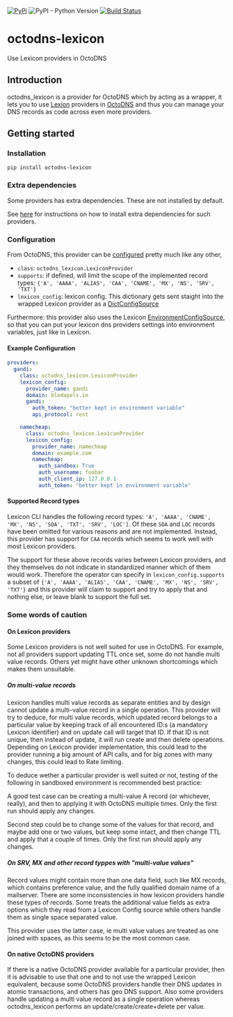 [![PyPi](https://img.shields.io/pypi/v/octodns_lexicon.svg)](https://pypi.org/project/octodns-lexicon/)
![PyPI - Python Version](https://img.shields.io/pypi/pyversions/octodns-lexicon)
[![Build Status](https://travis-ci.org/doddo/octodns-lexicon.svg?branch=master)](https://travis-ci.org/doddo/octodns-lexicon)

# octodns-lexicon
Use Lexicon providers in OctoDNS

## Introduction
octodns_lexicon is a provider for OctoDNS which by acting as a wrapper, it lets you to use [Lexion](https://github.com/AnalogJ/lexicon) providers in [OctoDNS](https://github.com/github/octodns) and thus you can manage your DNS records as code across even more providers.

## Getting started
### Installation

    pip install octodns-lexicon
    
### Extra dependencies

Some providers has extra dependencies. These are not installed by default.

See [here](https://github.com/AnalogJ/lexicon#setup) for instructions on how to install extra dependencies for such providers.


### Configuration
From OctoDNS, this provider can be [configured](https://github.com/github/octodns#config) pretty much like any other, 

* `class`: `octodns_lexicon.LexiconProvider`
* `supports`: if defined, will limit the scope of the implemented record types: `{'A', 'AAAA', 'ALIAS', 'CAA', 'CNAME', 'MX', 'NS', 'SRV', 'TXT'}`
* `lexicon_config`: lexicon config. This dictionary gets sent staight into the wrapped Lexicon provider as a [DictConfigSource](https://github.com/AnalogJ/lexicon/blob/master/lexicon/config.py#L269)

Furthermore: this provider also uses the Lexicon [EnvironmentConfigSource](https://github.com/AnalogJ/lexicon/blob/57a90f2c2992cb7c68371e05fb6d361c4b076374/lexicon/config.py#L217), so that you can put your lexicon dns providers settings into environment variables, just like in Lexicon.


#### Example Configuration
```yaml
providers:
  gandi:
    class: octodns_lexicon.LexiconProvider
    lexicon_config:
      provider_name: gandi
      domain: blodapels.in
      gandi:
        auth_token: "better kept in environment variable"
        api_protocol: rest

    namecheap:
      class: octodns_lexicon.LexiconProvider
      lexicon_config:
        provider_name: namecheap
        domain: example.com
        namecheap:
          auth_sandbox: True
          auth_username: foobar
          auth_client_ip: 127.0.0.1
          auth_token: "better kept in environment variable"
```
#### Supported Record types

Lexicon CLI handles the following record types: `'A', 'AAAA', 'CNAME', 'MX', 'NS', 'SOA', 'TXT', 'SRV', 'LOC']`. Of these `SOA` and `LOC` records have been omitted for various reasons and are not implemented. Instead, this provider has support for `CAA` records which seems to work well with most Lexicon providers.

The support for these above records varies between Lexicon providers, and they themselves do not indicate in standardized manner which of them would work. Therefore the operator can specify in `lexicon_config.supports` a subset of `{'A', 'AAAA', 'ALIAS', 'CAA', 'CNAME', 'MX', 'NS', 'SRV', 'TXT'}` and this provider will claim to support and try to apply that and nothing else, or leave blank to support the full set.

### Some words of caution

#### On Lexicon providers

Some Lexicon providers is not well suited for use in OctoDNS. For example, not all providers support updating TTL once set, some do not handle multi value records. Others yet might have other unknown shortcomings which makes them unsuitable.

##### On multi-value records
Lexicon handles multi value records as separate entities and by design cannot update a multi-value record in a single operation. This provider will try to deduce, for multi value records, which updated record belongs to a particular value by keeping track of all encountered ID:s (a mandatory Lexicon identifier) and on update call will target that ID. If that ID is not unique, then instead of update, it will run create and then delete operations. Depending on Lexicon provider implementation, this could lead to the provider running a big amount of API calls, and for big zones with many changes, this could lead to Rate limiting.

To deduce wether a particular provider is well suited or not, testing of the following in sandboxed environment is recommended best practice:

A good test case can be creating a multi-value A record (or whichever, really), and then to applying it with OctoDNS multiple times. Only the first run should apply any changes.

Second step could be to change some of the values for that record, and maybe add one or two values, but keep some intact, and then change TTL and apply that a couple of times. Only the first run should apply any changes.

##### On SRV, MX and other record typpes with "multi-value values"

Record values might contain more than one data field, such like MX records, which contains preference value, and the fully qualified domain name of a mailserver. 
There are some inconsistencies in how lexicon providers handle these types of records. Some treats the additional value fields as extra options which they read from a Lexicon Config source while others handle them as single space separated value.

This provider uses the latter case, ie multi value values are treated as one joined with spaces, as this seems to be the most common case. 

#### On native OctoDNS providers

If there is a native OctoDNS provider available for a particular provider, then it is advisable to use that one and to not use the wrapped Lexicon equivalent, because some OctoDNS providers handle their DNS updates in atomic transactions, and others has geo DNS support. 
Also some providers handle updating a multi value record as a single operation whereas octodns_lexicon performs an update/create/create+delete per value.
